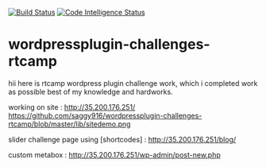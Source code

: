 [![Build Status](https://scrutinizer-ci.com/g/saggy916/wordpressplugin-challenges-rtcamp/badges/build.png?b=master)](https://scrutinizer-ci.com/g/saggy916/wordpressplugin-challenges-rtcamp/build-status/master)
[![Code Intelligence Status](https://scrutinizer-ci.com/g/saggy916/wordpressplugin-challenges-rtcamp/badges/code-intelligence.svg?b=master)](https://scrutinizer-ci.com/code-intelligence)

# wordpressplugin-challenges-rtcamp
hii here is rtcamp wordpress plugin challenge work, which i completed work as possible best of my knowledge and hardworks.

working on site : http://35.200.176.251/
https://github.com/saggy916/wordpressplugin-challenges-rtcamp/blob/master/lib/sitedemo.png

slider challenge page using [shortcodes] : http://35.200.176.251/blog/ 

custom metabox : http://35.200.176.251/wp-admin/post-new.php





